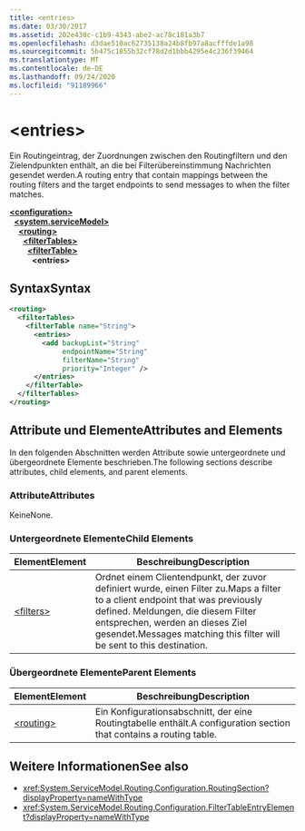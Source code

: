 ```yaml
---
title: <entries>
ms.date: 03/30/2017
ms.assetid: 202e430c-c1b9-4343-abe2-ac78c181a3b7
ms.openlocfilehash: d3dae510ac62735138a24b8fb97a8acfffde1a98
ms.sourcegitcommit: 5b475c1855b32cf78d2d1bbb4295e4c236f39464
ms.translationtype: MT
ms.contentlocale: de-DE
ms.lasthandoff: 09/24/2020
ms.locfileid: "91189966"
---
```

# \<entries>

<span data-ttu-id="b0d07-101">Ein Routingeintrag, der Zuordnungen zwischen den Routingfiltern und den Zielendpunkten enthält, an die bei Filterübereinstimmung Nachrichten gesendet werden.</span><span class="sxs-lookup"><span data-stu-id="b0d07-101">A routing entry that contain mappings between the routing filters and the target endpoints to send messages to when the filter matches.</span></span>  
  
[**\<configuration>**](../configuration-element.md)\
&nbsp;&nbsp;[**\<system.serviceModel>**](system-servicemodel.md)\
&nbsp;&nbsp;&nbsp;&nbsp;[**\<routing>**](routing.md)\
&nbsp;&nbsp;&nbsp;&nbsp;&nbsp;&nbsp;[**\<filterTables>**](filtertables.md)\
&nbsp;&nbsp;&nbsp;&nbsp;&nbsp;&nbsp;&nbsp;&nbsp;[**\<filterTable>**](filtertable.md)\
&nbsp;&nbsp;&nbsp;&nbsp;&nbsp;&nbsp;&nbsp;&nbsp;&nbsp;&nbsp;**\<entries>**  
  
## <a name="syntax"></a><span data-ttu-id="b0d07-102">Syntax</span><span class="sxs-lookup"><span data-stu-id="b0d07-102">Syntax</span></span>  
  
```xml  
<routing>
  <filterTables>
    <filterTable name="String">
      <entries>
        <add backupList="String"
             endpointName="String"
             filterName="String"
             priority="Integer" />
      </entries>
    </filterTable>
  </filterTables>
</routing>
```  
  
## <a name="attributes-and-elements"></a><span data-ttu-id="b0d07-103">Attribute und Elemente</span><span class="sxs-lookup"><span data-stu-id="b0d07-103">Attributes and Elements</span></span>  

 <span data-ttu-id="b0d07-104">In den folgenden Abschnitten werden Attribute sowie untergeordnete und übergeordnete Elemente beschrieben.</span><span class="sxs-lookup"><span data-stu-id="b0d07-104">The following sections describe attributes, child elements, and parent elements.</span></span>  
  
### <a name="attributes"></a><span data-ttu-id="b0d07-105">Attribute</span><span class="sxs-lookup"><span data-stu-id="b0d07-105">Attributes</span></span>  

 <span data-ttu-id="b0d07-106">Keine</span><span class="sxs-lookup"><span data-stu-id="b0d07-106">None.</span></span>  
  
### <a name="child-elements"></a><span data-ttu-id="b0d07-107">Untergeordnete Elemente</span><span class="sxs-lookup"><span data-stu-id="b0d07-107">Child Elements</span></span>  
  
|<span data-ttu-id="b0d07-108">Element</span><span class="sxs-lookup"><span data-stu-id="b0d07-108">Element</span></span>|<span data-ttu-id="b0d07-109">Beschreibung</span><span class="sxs-lookup"><span data-stu-id="b0d07-109">Description</span></span>|  
|-------------|-----------------|  
|[\<filters>](filters-of-routing.md)|<span data-ttu-id="b0d07-110">Ordnet einem Clientendpunkt, der zuvor definiert wurde, einen Filter zu.</span><span class="sxs-lookup"><span data-stu-id="b0d07-110">Maps a filter to a client endpoint that was previously defined.</span></span> <span data-ttu-id="b0d07-111">Meldungen, die diesem Filter entsprechen, werden an dieses Ziel gesendet.</span><span class="sxs-lookup"><span data-stu-id="b0d07-111">Messages matching this filter will be sent to this destination.</span></span>|  
  
### <a name="parent-elements"></a><span data-ttu-id="b0d07-112">Übergeordnete Elemente</span><span class="sxs-lookup"><span data-stu-id="b0d07-112">Parent Elements</span></span>  
  
|<span data-ttu-id="b0d07-113">Element</span><span class="sxs-lookup"><span data-stu-id="b0d07-113">Element</span></span>|<span data-ttu-id="b0d07-114">Beschreibung</span><span class="sxs-lookup"><span data-stu-id="b0d07-114">Description</span></span>|  
|-------------|-----------------|  
|[\<routing>](routing.md)|<span data-ttu-id="b0d07-115">Ein Konfigurationsabschnitt, der eine Routingtabelle enthält.</span><span class="sxs-lookup"><span data-stu-id="b0d07-115">A configuration section that contains a routing table.</span></span>|  
  
## <a name="see-also"></a><span data-ttu-id="b0d07-116">Weitere Informationen</span><span class="sxs-lookup"><span data-stu-id="b0d07-116">See also</span></span>

- <xref:System.ServiceModel.Routing.Configuration.RoutingSection?displayProperty=nameWithType>
- <xref:System.ServiceModel.Routing.Configuration.FilterTableEntryElement?displayProperty=nameWithType>
